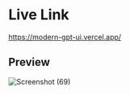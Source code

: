# Live Link

https://modern-gpt-ui.vercel.app/

## Preview


![Screenshot (69)](https://user-images.githubusercontent.com/91312245/152784034-408670b0-a672-4aa8-a7ed-35f390ba06c1.png)
